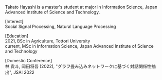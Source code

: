 
Takato Hayashi is a master's student at major in Information Science, Japan Advanced Institute of Science and Technology.

[Interest]  
Social Signal Processing, Natural Language Processing

[Education]  
2021, BSc in Agriculture, Tottori University  
current, MSc in Information Science, Japan Advanced Institute of Science and Technology

[Domestic Conference]  
林 貴斗, 岡田将吾 (2022), "グラフ畳み込みネットワークに基づく対話関係性抽出", JSAI 2022
